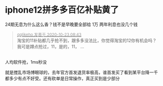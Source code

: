 # iphone12拼多多百亿补贴黄了


24期无息为什么这么香？钱不是早晚要全部给 1万 两年利息也没几个钱<img id="aimg_hJJTt" onclick="zoom(this, this.src, 0, 0, 0)" class="zoom" src="https://cdn.jsdelivr.net/gh/hishis/forum-master/public/images/patch.gif" onmouseover="img_onmouseoverfunc(this)" onload="thumbImg(this)" border="0" alt="" />

<div class="quote"><blockquote><font size="2"><a href="https://www.hostloc.com/forum.php?mod=redirect&amp;goto=findpost&amp;pid=9339283&amp;ptid=757456" target="_blank"><font color="#999999">qqlikeho 发表于 2020-10-23 08:43</font></a></font><br />
淘宝的11补贴都几乎抢不到，跟多多没法比，你觉得淘宝的12你有机会吗？<br />
我可是蹲点抢过，11，是的，11， ...</blockquote></div><br />
人均软件抢，1ms秒没

就是搅乱市场博眼球的，去年官方首发退货率极高，谁首发买了看到某平台降一千都多少有点不好受。还有砍单是日常操作，真正买到是少部分

